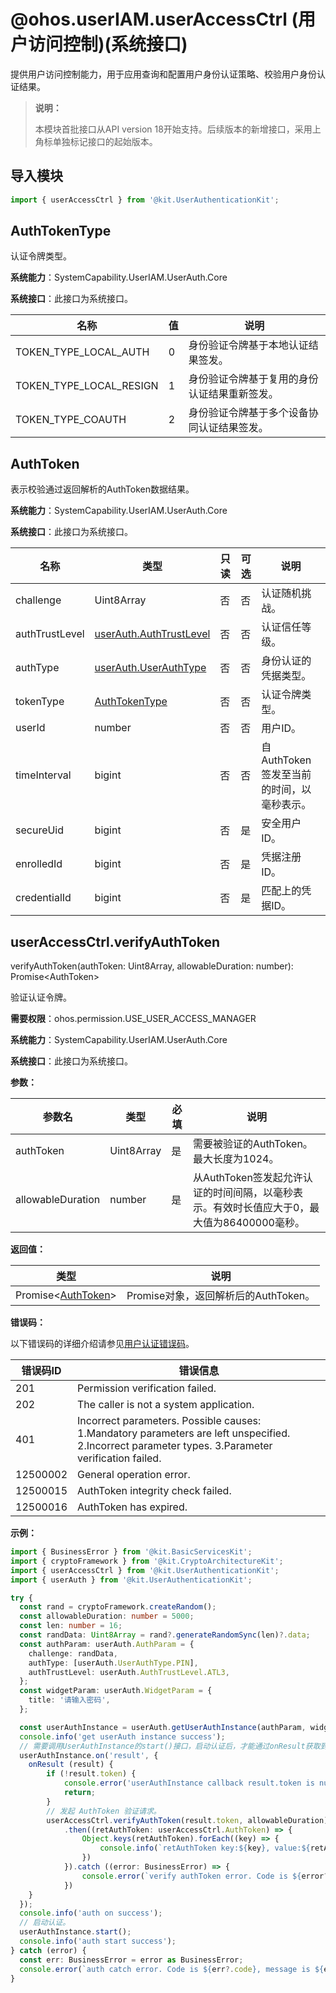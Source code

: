 # @ohos.userIAM.userAccessCtrl (用户访问控制)(系统接口)

提供用户访问控制能力，用于应用查询和配置用户身份认证策略、校验用户身份认证结果。

> **说明：**
>
> 本模块首批接口从API version 18开始支持。后续版本的新增接口，采用上角标单独标记接口的起始版本。

## 导入模块

```ts
import { userAccessCtrl } from '@kit.UserAuthenticationKit';
```

## AuthTokenType

认证令牌类型。

**系统能力**：SystemCapability.UserIAM.UserAuth.Core

**系统接口**：此接口为系统接口。

| 名称                      | 值   | 说明       |
| ------------------------ | ---- | ---------- |
| TOKEN_TYPE_LOCAL_AUTH    | 0    | 身份验证令牌基于本地认证结果签发。 |
| TOKEN_TYPE_LOCAL_RESIGN  | 1    | 身份验证令牌基于复用的身份认证结果重新签发。 |
| TOKEN_TYPE_COAUTH        | 2    | 身份验证令牌基于多个设备协同认证结果签发。 |

## AuthToken

表示校验通过返回解析的AuthToken数据结果。

**系统能力**：SystemCapability.UserIAM.UserAuth.Core

**系统接口**：此接口为系统接口。

| 名称           | 类型                               | 只读 | 可选 | 说明                                       |
| -------------- | ---------------------------------- | ----- | ----- |------------------------------------------------------------ |
| challenge | Uint8Array | 否 | 否 |认证随机挑战。|
| authTrustLevel | [userAuth.AuthTrustLevel](js-apis-useriam-userauth.md#authtrustlevel8) | 否 | 否 |认证信任等级。|
| authType | [userAuth.UserAuthType](js-apis-useriam-userauth.md#userauthtype8) | 否 | 否  |身份认证的凭据类型。|
| tokenType | [AuthTokenType](#authtokentype) | 否 | 否 |认证令牌类型。|
| userId | number | 否 | 否  |用户ID。|
| timeInterval | bigint | 否  | 否  |自AuthToken签发至当前的时间，以毫秒表示。|
| secureUid | bigint    | 否  | 是  |安全用户ID。|
| enrolledId | bigint   | 否  | 是  |凭据注册ID。|
| credentialId | bigint | 否  | 是  |匹配上的凭据ID。|


## userAccessCtrl.verifyAuthToken

verifyAuthToken(authToken: Uint8Array, allowableDuration: number): Promise\<AuthToken>

验证认证令牌。

**需要权限**：ohos.permission.USE_USER_ACCESS_MANAGER

**系统能力**：SystemCapability.UserIAM.UserAuth.Core

**系统接口**：此接口为系统接口。

**参数：**

| 参数名     | 类型                        | 必填 | 说明       |
| ---------- | --------------------------- | ---- | ---------- |
| authToken | Uint8Array | 是   | 需要被验证的AuthToken。最大长度为1024。 |
| allowableDuration  | number  | 是   | 从AuthToken签发起允许认证的时间间隔，以毫秒表示。有效时长值应大于0，最大值为86400000毫秒。 |

**返回值：**

| 类型                                      | 说明         |
| ----------------------------------------- | ------------ |
| Promise\<[AuthToken](#authtoken)> | Promise对象，返回解析后的AuthToken。 |

**错误码：**

以下错误码的详细介绍请参见[用户认证错误码](errorcode-useriam.md)。

| 错误码ID | 错误信息                                |
| -------- | --------------------------------------- |
| 201      | Permission verification failed.         |
| 202      | The caller is not a system application. |
| 401      | Incorrect parameters. Possible causes: 1.Mandatory parameters are left unspecified. 2.Incorrect parameter types. 3.Parameter verification failed.    |
| 12500002 | General operation error.                |
| 12500015 | AuthToken integrity check failed.     |
| 12500016 | AuthToken has expired.                |

**示例：**

```ts
import { BusinessError } from '@kit.BasicServicesKit';
import { cryptoFramework } from '@kit.CryptoArchitectureKit';
import { userAccessCtrl } from '@kit.UserAuthenticationKit';
import { userAuth } from '@kit.UserAuthenticationKit';

try {
  const rand = cryptoFramework.createRandom();
  const allowableDuration: number = 5000;
  const len: number = 16;
  const randData: Uint8Array = rand?.generateRandomSync(len)?.data;
  const authParam: userAuth.AuthParam = {
    challenge: randData,
    authType: [userAuth.UserAuthType.PIN],
    authTrustLevel: userAuth.AuthTrustLevel.ATL3,
  };
  const widgetParam: userAuth.WidgetParam = {
    title: '请输入密码',
  };

  const userAuthInstance = userAuth.getUserAuthInstance(authParam, widgetParam);
  console.info('get userAuth instance success');
  // 需要调用UserAuthInstance的start()接口，启动认证后，才能通过onResult获取到认证结果。
  userAuthInstance.on('result', {
    onResult (result) {
        if (!result.token) {
            console.error('userAuthInstance callback result.token is null');
            return;
        }
        // 发起 AuthToken 验证请求。
        userAccessCtrl.verifyAuthToken(result.token, allowableDuration)
            .then((retAuthToken: userAccessCtrl.AuthToken) => {
                Object.keys(retAuthToken).forEach((key) => {
                    console.info(`retAuthToken key:${key}, value:${retAuthToken[key]}`);
                })
            }).catch ((error: BusinessError) => {
                console.error(`verify authToken error. Code is ${error?.code}, message is ${error?.message}`);
            })
    }
  });
  console.info('auth on success');
  // 启动认证。
  userAuthInstance.start();
  console.info('auth start success');
} catch (error) {
  const err: BusinessError = error as BusinessError;
  console.error(`auth catch error. Code is ${err?.code}, message is ${err?.message}`);
}
```